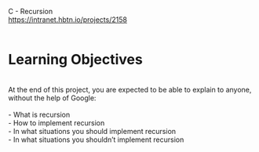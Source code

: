 C - Recursion<br>
https://intranet.hbtn.io/projects/2158<br>
<br>
# Learning Objectives<br>
<br>
At the end of this project, you are expected to be able to explain to anyone, without the help of Google:<br>
<br>
- What is recursion<br>
- How to implement recursion<br>
- In what situations you should implement recursion<br>
- In what situations you shouldn’t implement recursion<br>
<br>
